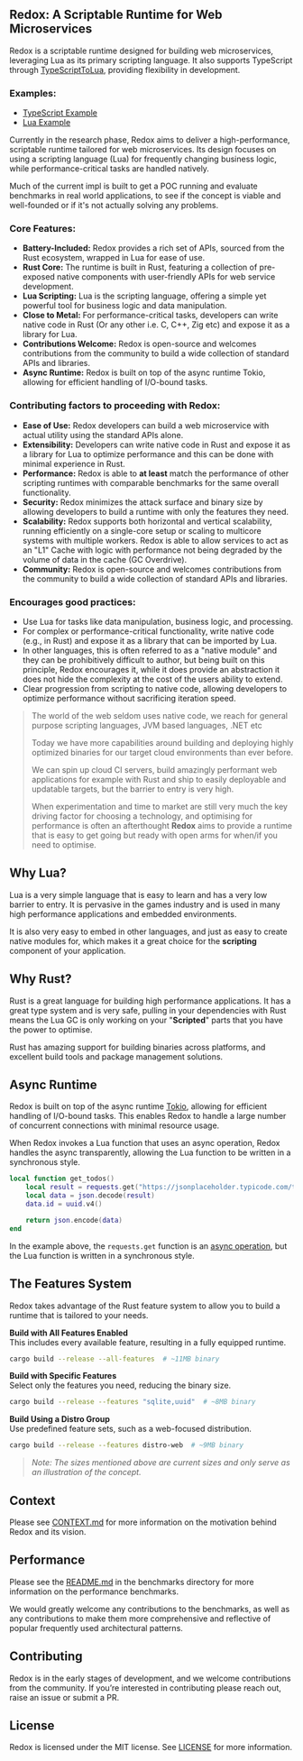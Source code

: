 ## Redox: A Scriptable Runtime for Web Microservices

Redox is a scriptable runtime designed for building web microservices, leveraging Lua as its primary scripting language. It also supports TypeScript through [TypeScriptToLua](https://typescripttolua.github.io/), providing flexibility in development.

### Examples:
- [TypeScript Example](examples/typescript/app.ts)
- [Lua Example](examples/lua/app.lua)

Currently in the research phase, Redox aims to deliver a high-performance, scriptable runtime tailored for web microservices. Its design focuses on using a scripting language (Lua) for frequently changing business logic, while performance-critical tasks are handled natively.

Much of the current impl is built to get a POC running and evaluate benchmarks in real world applications, to see if the concept is viable and well-founded or if it's not actually solving any problems.

### Core Features:
- **Battery-Included:** Redox provides a rich set of APIs, sourced from the Rust ecosystem, wrapped in Lua for ease of use.
- **Rust Core:** The runtime is built in Rust, featuring a collection of pre-exposed native components with user-friendly APIs for web service development.
- **Lua Scripting:** Lua is the scripting language, offering a simple yet powerful tool for business logic and data manipulation.
- **Close to Metal:** For performance-critical tasks, developers can write native code in Rust (Or any other i.e. C, C++, Zig etc) and expose it as a library for Lua.
- **Contributions Welcome:** Redox is open-source and welcomes contributions from the community to build a wide collection of standard APIs and libraries.
- **Async Runtime:** Redox is built on top of the async runtime Tokio, allowing for efficient handling of I/O-bound tasks.

### Contributing factors to proceeding with Redox:
- **Ease of Use:** Redox developers can build a web microservice with actual utility using the standard APIs alone.
- **Extensibility:** Developers can write native code in Rust and expose it as a library for Lua to optimize performance and this can be done with minimal experience in Rust.
- **Performance:** Redox is able to **at least** match the performance of other scripting runtimes with comparable benchmarks for the same overall functionality.
- **Security:** Redox minimizes the attack surface and binary size by allowing developers to build a runtime with only the features they need.
- **Scalability:** Redox supports both horizontal and vertical scalability, running efficiently on a single-core setup or scaling to multicore systems with multiple workers. Redox is able to allow services to act as an "L1" Cache with logic with performance not being degraded by the volume of data in the cache (GC Overdrive).
- **Community:** Redox is open-source and welcomes contributions from the community to build a wide collection of standard APIs and libraries.

### Encourages good practices:
- Use Lua for tasks like data manipulation, business logic, and processing.
- For complex or performance-critical functionality, write native code (e.g., in Rust) and expose it as a library that can be imported by Lua.
- In other languages, this is often referred to as a "native module" and they can be prohibitively difficult to author, but being built on this principle, Redox encourages it, while it does provide an abstraction it does not hide the complexity at the cost of the users ability to extend. 
- Clear progression from scripting to native code, allowing developers to optimize performance without sacrificing iteration speed.

> The world of the web seldom uses native code, we reach for general purpose scripting languages, JVM based languages, .NET etc
> 
> Today we have more capabilities around building and deploying highly optimized binaries for our target cloud environments than ever before.
> 
> We can spin up cloud CI servers, build amazingly performant web applications for example with Rust and ship to easily deployable and updatable targets, but the barrier to entry is very high.
> 
> When experimentation and time to market are still very much the key driving factor for choosing a technology, and optimising for performance is often an afterthought **Redox** aims to provide a runtime that is easy to get going but ready with open arms for when/if you need to optimise.

## Why Lua?

Lua is a very simple language that is easy to learn and has a very low barrier to entry. It is pervasive in the games industry and is used in many high performance applications and embedded environments.

It is also very easy to embed in other languages, and just as easy to create native modules for, which makes it a great choice for the **scripting** component of your application.

## Why Rust?

Rust is a great language for building high performance applications. It has a great type system and is very safe, pulling in your dependencies with Rust means the Lua GC is only working on your "**Scripted**" parts that you have the power to optimise.

Rust has amazing support for building binaries across platforms, and excellent build tools and package management solutions.

## Async Runtime

Redox is built on top of the async runtime [Tokio](https://tokio.rs/), allowing for efficient handling of I/O-bound tasks. This enables Redox to handle a large number of concurrent connections with minimal resource usage.

When Redox invokes a Lua function that uses an async operation, Redox handles the async transparently, allowing the Lua function to be written in a synchronous style.

```lua
local function get_todos()
    local result = requests.get("https://jsonplaceholder.typicode.com/todos/1")
    local data = json.decode(result)
    data.id = uuid.v4()

    return json.encode(data)
end
```

In the example above, the `requests.get` function is an [async operation](src/requests.rs), but the Lua function is written in a synchronous style.

## The Features System

Redox takes advantage of the Rust feature system to allow you to build a runtime that is tailored to your needs.

**Build with All Features Enabled**  
This includes every available feature, resulting in a fully equipped runtime.
```bash
cargo build --release --all-features  # ~11MB binary
```

**Build with Specific Features**  
Select only the features you need, reducing the binary size.
```bash
cargo build --release --features "sqlite,uuid"  # ~8MB binary
```

**Build Using a Distro Group**  
Use predefined feature sets, such as a web-focused distribution.
```bash
cargo build --release --features distro-web  # ~9MB binary
```

>*Note: The sizes mentioned above are current sizes and only serve as an illustration of the concept.*

## Context

Please see [CONTEXT.md](CONTEXT.md) for more information on the motivation behind Redox and its vision.

## Performance

Please see the [README.md](benchmarks/README.md) in the benchmarks directory for more information on the performance benchmarks.

We would greatly welcome any contributions to the benchmarks, as well as any contributions to make them more comprehensive and reflective of popular frequently used architectural patterns.

## Contributing

Redox is in the early stages of development, and we welcome contributions from the community. If you’re interested in contributing please reach out, raise an issue or submit a PR.

## License

Redox is licensed under the MIT license. See [LICENSE](LICENSE.MD) for more information.